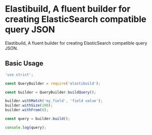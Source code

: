 # Elastibuild, A fluent builder for creating ElasticSearch compatible query JSON

Elastibuild, A fluent builder for creating ElasticSearch compatible query JSON.

## Basic Usage

```javascript
'use strict';

const QueryBuilder = require('elastibuild');

const builder = QueryBuilder.buildQuery();

builder.withMatch('my_field', 'field value');
builder.withSize(100);
builder.withFrom(0);

const query = builder.build();

console.log(query);
```
